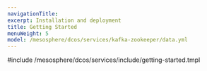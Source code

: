 ```yaml
---
navigationTitle:
excerpt: Installation and deployment 
title: Getting Started
menuWeight: 5
model: /mesosphere/dcos/services/kafka-zookeeper/data.yml
---
```


#include /mesosphere/dcos/services/include/getting-started.tmpl
